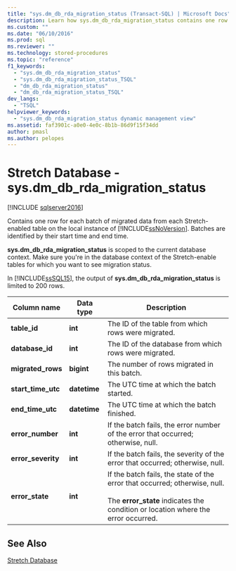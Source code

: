 ```yaml
---
title: "sys.dm_db_rda_migration_status (Transact-SQL) | Microsoft Docs"
description: Learn how sys.dm_db_rda_migration_status contains one row for each batch of migrated data from each Stretch-enabled table on the local instance of SQL Server.
ms.custom: ""
ms.date: "06/10/2016"
ms.prod: sql
ms.reviewer: ""
ms.technology: stored-procedures
ms.topic: "reference"
f1_keywords: 
  - "sys.dm_db_rda_migration_status"
  - "sys.dm_db_rda_migration_status_TSQL"
  - "dm_db_rda_migration_status"
  - "dm_db_rda_migration_status_TSQL"
dev_langs: 
  - "TSQL"
helpviewer_keywords: 
  - "sys.dm_db_rda_migration_status dynamic management view"
ms.assetid: faf3901c-a0e0-4e0c-8b1b-86d9f15f34dd
author: pmasl 
ms.author: pelopes
---
```

# Stretch Database - sys.dm_db_rda_migration_status
[!INCLUDE [sqlserver2016](../../includes/applies-to-version/sqlserver2016.md)]

  Contains one row for each batch of migrated data from each Stretch-enabled table on the local instance of [!INCLUDE[ssNoVersion](../../includes/ssnoversion-md.md)]. Batches are identified by their start time and end time.  
  
 **sys.dm_db_rda_migration_status** is scoped to the current database context. Make sure you're in the database context of the Stretch-enable tables for which you want to see migration status.  
  
 In [!INCLUDE[ssSQL15](../../includes/sssql15-md.md)], the output of **sys.dm_db_rda_migration_status** is limited to 200 rows.  
  
|Column name|Data type|Description|  
|-----------------|---------------|-----------------|  
|**table_id**|**int**|The ID of the table from which rows were migrated.|  
|**database_id**|**int**|The ID of the database from which rows were migrated.|  
|**migrated_rows**|**bigint**|The number of rows migrated in this batch.|  
|**start_time_utc**|**datetime**|The UTC time at which the batch started.|  
|**end_time_utc**|**datetime**|The UTC time at which the batch finished.|  
|**error_number**|**int**|If the batch fails, the error number of the error that occurred; otherwise, null.|  
|**error_severity**|**int**|If the batch fails, the severity of the error that occurred; otherwise, null.|  
|**error_state**|**int**|If the batch fails, the state of the error that occurred; otherwise, null.<br /><br /> The **error_state** indicates the condition or location where the error occurred.|  
  
## See Also  
 [Stretch Database](../../sql-server/stretch-database/stretch-database.md)  
  
  
